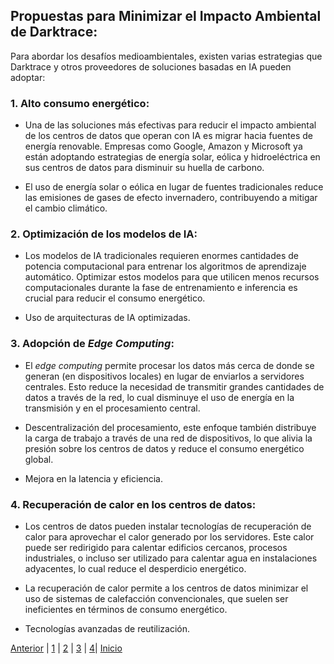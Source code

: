 ## Propuestas para Minimizar el Impacto Ambiental de Darktrace:
Para abordar los desafíos medioambientales, existen varias estrategias que Darktrace y otros proveedores de soluciones basadas en IA pueden adoptar:

### 1. Alto consumo energético:
* Una de las soluciones más efectivas para reducir el impacto ambiental de los centros de datos que operan con IA es migrar hacia fuentes de energía renovable. Empresas como Google, Amazon y Microsoft ya están adoptando estrategias de energía solar, eólica y hidroeléctrica en sus centros de datos para disminuir su huella de carbono.

* El uso de energía solar o eólica en lugar de fuentes tradicionales reduce las emisiones de gases de efecto invernadero, contribuyendo a mitigar el cambio climático.

### 2. Optimización de los modelos de IA: 
* Los modelos de IA tradicionales requieren enormes cantidades de potencia computacional para entrenar los algoritmos de aprendizaje automático. Optimizar estos modelos para que utilicen menos recursos computacionales durante la fase de entrenamiento e inferencia es crucial para reducir el consumo energético.

* Uso de arquitecturas de IA optimizadas.

### 3. Adopción de _Edge Computing_:
* El _edge computing_ permite procesar los datos más cerca de donde se generan (en dispositivos locales) en lugar de enviarlos a servidores centrales. Esto reduce la necesidad de transmitir grandes cantidades de datos a través de la red, lo cual disminuye el uso de energía en la transmisión y en el procesamiento central.

* Descentralización del procesamiento, este enfoque también distribuye la carga de trabajo a través de una red de dispositivos, lo que alivia la presión sobre los centros de datos y reduce el consumo energético global.

* Mejora en la latencia y eficiencia.

### 4. Recuperación de calor en los centros de datos:
* Los centros de datos pueden instalar tecnologías de recuperación de calor para aprovechar el calor generado por los servidores. Este calor puede ser redirigido para calentar edificios cercanos, procesos industriales, o incluso ser utilizado para calentar agua en instalaciones adyacentes, lo cual reduce el desperdicio energético.

* La recuperación de calor permite a los centros de datos minimizar el uso de sistemas de calefacción convencionales, que suelen ser ineficientes en términos de consumo energético.

* Tecnologías avanzadas de reutilización.

[Anterior](impactoambiental2.md) | [1](aplicacion2.md) | [2](impactosector2.md) | [3](impactoambiental2.md) | [4](propuesta2.md)| [Inicio](2.md)
